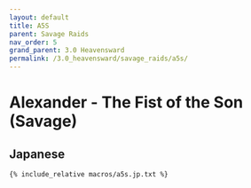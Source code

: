 ```yaml
---
layout: default
title: A5S
parent: Savage Raids
nav_order: 5
grand_parent: 3.0 Heavensward
permalink: /3.0_heavensward/savage_raids/a5s/
---
```


# Alexander - The Fist of the Son (Savage)

## Japanese
```
{% include_relative macros/a5s.jp.txt %}
```
